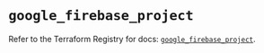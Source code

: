 # `google_firebase_project`

Refer to the Terraform Registry for docs: [`google_firebase_project`](https://registry.terraform.io/providers/hashicorp/google-beta/6.40.0/docs/resources/google_firebase_project).
